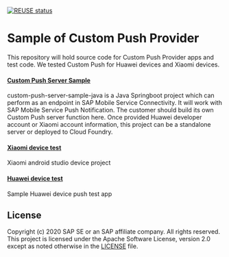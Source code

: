 [![REUSE status](https://api.reuse.software/badge/github.com/SAP-samples/cloud-platform-mobile-custom-push-provider)](https://api.reuse.software/info/github.com/SAP-samples/cloud-platform-mobile-custom-push-provider)
# Sample of Custom Push Provider
This repository will hold source code for Custom Push Provider apps and test code. We tested Custom Push for Huawei devices and Xiaomi devices.

#### [Custom Push Server Sample](./custom-push-server-sample-java)
custom-push-server-sample-java is a Java Springboot project which can perform as an endpoint in SAP Mobile Service Connectivity. It will work with SAP Mobile Service Push Notification. The customer should build its own Custom Push server function here. Once provided Huawei developer account or Xiaomi account information, this project can be a standalone server or deployed to Cloud Foundry. 

#### [Xiaomi device test](./xiaomi-push-clientdemo-android)
Xiaomi android studio device project

#### [Huawei device test](./hms-push-clientdemo-android)
Sample Huawei device push test app

License
-------
Copyright (c) 2020 SAP SE or an SAP affiliate company. All rights reserved. This project is licensed under the Apache Software License, version 2.0 except as noted otherwise in the [LICENSE](LICENSES/Apache-2.0.txt) file.
